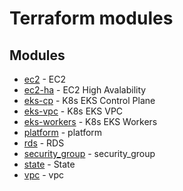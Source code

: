 # Terraform modules

## Modules


- [ec2](ec2/README.md) - EC2
- [ec2-ha](ec2-ha/README.md) - EC2 High Avalability
- [eks-cp](eks-cp/README.md) - K8s EKS Control Plane
- [eks-vpc](eks-vpc/README.md) - K8s EKS VPC
- [eks-workers](eks-workers/README.md) - K8s EKS Workers
- [platform](platform/README.md) - platform
- [rds](state/README.md) - RDS
- [security_group](security_group/README.md) - security_group
- [state](state/README.md) - State
- [vpc](vpc/README.md) - vpc

